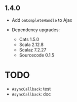 ## 1.4.0

* Add `onCompleteHandle` to Ajax

* Dependency upgrades:
  * Cats 1.5.0
  * Scala 2.12.8
  * Scalaz 7.2.27
  * Sourcecode 0.1.5

# TODO

* `AsyncCallback`: test
* `AsyncCallback`: doc